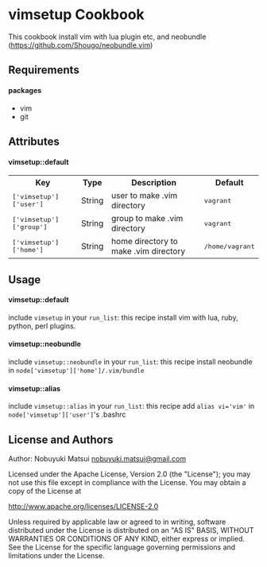 vimsetup Cookbook
=================
This cookbook install vim with lua plugin etc, and neobundle
(https://github.com/Shougo/neobundle.vim)

Requirements
------------

#### packages
- vim
- git

Attributes
----------

#### vimsetup::default
<table>
  <tr>
    <th>Key</th>
    <th>Type</th>
    <th>Description</th>
    <th>Default</th>
  </tr>
  <tr>
    <td><tt>['vimsetup']['user']</tt></td>
    <td>String</td>
    <td>user to make .vim directory </td>
    <td><tt>vagrant</tt></td>
  </tr>
  <tr>
    <td><tt>['vimsetup']['group']</tt></td>
    <td>String</td>
    <td>group to make .vim directory </td>
    <td><tt>vagrant</tt></td>
  </tr>
  <tr>
    <td><tt>['vimsetup']['home']</tt></td>
    <td>String</td>
    <td>home directory to make .vim directory </td>
    <td><tt>/home/vagrant</tt></td>
  </tr>
</table>

Usage
-----

#### vimsetup::default
include `vimsetup` in your `run_list`:
this recipe install vim with lua, ruby, python, perl plugins.

#### vimsetup::neobundle
include `vimsetup::neobundle` in your `run_list`:
this recipe install neobundle in `node['vimsetup']['home']/.vim/bundle`

#### vimsetup::alias
include `vimsetup::alias` in your `run_list`:
this recipe add `alias vi='vim'` in `node['vimsetup']['user']`'s .bashrc

License and Authors
-------------------
Author: Nobuyuki Matsui nobuyuki.matsui@gmail.com

Licensed under the Apache License, Version 2.0 (the "License"); you may not use this file except in compliance with the License. You may obtain a copy of the License at

http://www.apache.org/licenses/LICENSE-2.0

Unless required by applicable law or agreed to in writing, software distributed under the License is distributed on an "AS IS" BASIS, WITHOUT WARRANTIES OR CONDITIONS OF ANY KIND, either express or implied. See the License for the specific language governing permissions and limitations under the License.
